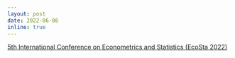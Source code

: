 ```yaml
---
layout: post
date: 2022-06-06
inline: true
---
```


[5th International Conference on Econometrics and Statistics (EcoSta 2022)](http://www.cmstatistics.org/EcoSta2022/fullprogramme.php)